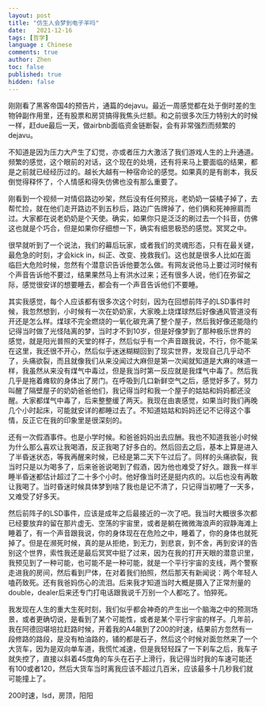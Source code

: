 ```yaml
---
layout: post
title: "仿生人会梦到电子羊吗"
date:   2021-12-16
tags: [哲学]
language : Chinese
comments: true
author: Zhen
toc: false
published: true
hidden: false
---
```

刚刚看了黑客帝国4的预告片，通篇的dejavu。最近一周感觉都在处于倒时差的生物钟副作用里，还有股票和房贷搞得我焦头烂额。和之前很多次压力特别大的时候一样，赶due最后一天，做airbnb面临资金链断裂，会有非常强烈而频繁的dejavu。

不知道是因为压力大产生了幻觉，亦或者压力大激活了我们游戏人生的上升通道。频繁的感觉，这个眼前的对话，这个现在的处境，还有将来马上要面临的结果，都是之前就已经经历过的。越长大越有一种宿命论的感觉。如果真的是有剧本，我反倒觉得释怀了，个人情感和得失仿佛也没有那么重要了。

刚看到一个视频一对情侣路边吵架，然后没有任何预兆，老奶奶一袋橘子掉了，去帮忙捡，就在他们走开路边不到五秒后，路边广告牌掉了，他们俩和死神擦肩而过。大家都在说老奶奶是个天使。确实，如果你只是泛泛的刷过去一个抖音，仿佛这也就是个巧合，但是如果你仔细想一下，确实有细思极恐的感觉。冥冥之中。

很早就听到了一个说法，我们的幕后玩家，或者我们的灵魂形态，只有在最关键，最危急的时刻，才会kick in，纠正、改变、挽救我们。这也就是很多人比如在面临巨大危险时候，忽然有个潜意识告诉他要怎么做。有网友说他马上要过河时候有个声音告诉他不要过，结果果然马上有洪水过来；还有很多人说，他们在弥留之际，感觉很安详的想要睡去，都会有一个声音告诉他们不要睡。

其实我感觉，每个人应该都有很多次这个时刻，因为在回想前阵子的LSD事件时候，我忽然想到，小时候有一次在奶奶家，大家晚上烧煤球然后好像通风管道没有开还是怎么样。煤球不完全燃烧的一氧化碳充满了整个屋子，然后我好像还能隐约记得当时做了光怪陆离的梦，当时才不到10岁，但是好像梦到了那种极乐世界的感觉，就是阳光普照的天堂的样子，然后似乎有一个声音跟我说，不行，你不能呆在这里，我还很不开心，然后似乎迷迷糊糊回到了现实世界，发现自己几乎动不了，头痛欲裂，而且就像我们从来没闻过大麻但是第一次闻就知道是大麻的味道一样，我虽然从来没有煤气中毒过，但是我当时第一反应就是我煤气中毒了。然后我几乎是拖着瘫软的身体出了房门。在呼吸到几口新鲜空气之后，感觉好多了。努力叫醒了隔壁屋子的奶奶爸爸他们，我记得当时和我一个屋子的姑姑和妈妈都还没醒。大家都煤气中毒了，后来整整缓了两天。我现在由衷感觉，如果当时我们再晚几个小时起床，可能就安详的都睡过去了。不知道姑姑和妈妈还记不记得这个事情，反正它在我的印象里是很深刻的。

还有一次假酒事件。也是小学时候。和爸爸妈妈出去应酬。我也不知道我爸小时候为什么那么喜欢让我喝酒，反正我喝了好多白的。然后回去之后，基本上算是进入了半昏迷状态，等我再醒来时候，已经是第二天下午过后了。同样的头痛欲裂，我当时只是以为喝多了，后来爸爸说喝到了假酒，因为他也难受了好久。跟我一样半睡半昏迷都估计超过了二十多个小时。他好像当时还是挺内疚的。以后也没有再敢让我喝了。当时昏迷时候具体梦到啥了我也是记不清了，只记得当初睡了一天多，又难受了好多天。

然后前阵子的LSD事件，应该是成年之后最接近的一次了吧。我当时大概很多次都已经要放弃的留在那片虚无、空荡的宇宙里，或者是躺在微微海浪声的寂静海滩上睡着了，有一个声音跟我说，你的身体现在在危险之中，睡着了，你的身体也就死掉了。但是在濒死时候，真的是从拒绝，到无力，到悲哀，到不舍，再到安详的告别这个世界，索性我还是最后冥冥中挺了过来，因为在我的打开天眼的潜意识里，我预见到了一种可能，也可能不是一种可能，就是一个平行宇宙的支线，两个警察走进我的房间，然后看到尸体，在对着我们拍照，然后那天有新闻说：两个年轻人嗑药致死。还有我爸妈伤心的流泪。后来我才知道当时大概是摄入了正常剂量的double，dealer后来还专门打电话跟我说千万别一个人都吃了。怕猝死。

我发现在人生的重大生死时刻，我们似乎都会神奇的产生出一个脑海之中的预测场景，或者更确切说，是看到了某个可能性，或者是某个平行宇宙的样子。几年前，我在阿德回堪培拉赶路时候，开着我的A4飙到了200的时速，结果前方忽然有一段修路的路段，是没有柏油路的，铺的都是石子，然后这个时候对面忽然来了一个大货车，因为是双向单车道，我慌忙减速，但是我轻轻踩了一下刹车之后，我车子就失控了，直接以斜着45度角的车头在石子上滑行，我记得当时我的车速可能还有100或者120，然后大货车当时离我应该不超过几百米，应该最多十几秒我们就可能撞上了。

200时速，lsd，房顶，阳阳
<!--stackedit_data:
eyJoaXN0b3J5IjpbNzc3MzYyODM4LDExOTM5Njk0NjZdfQ==
-->